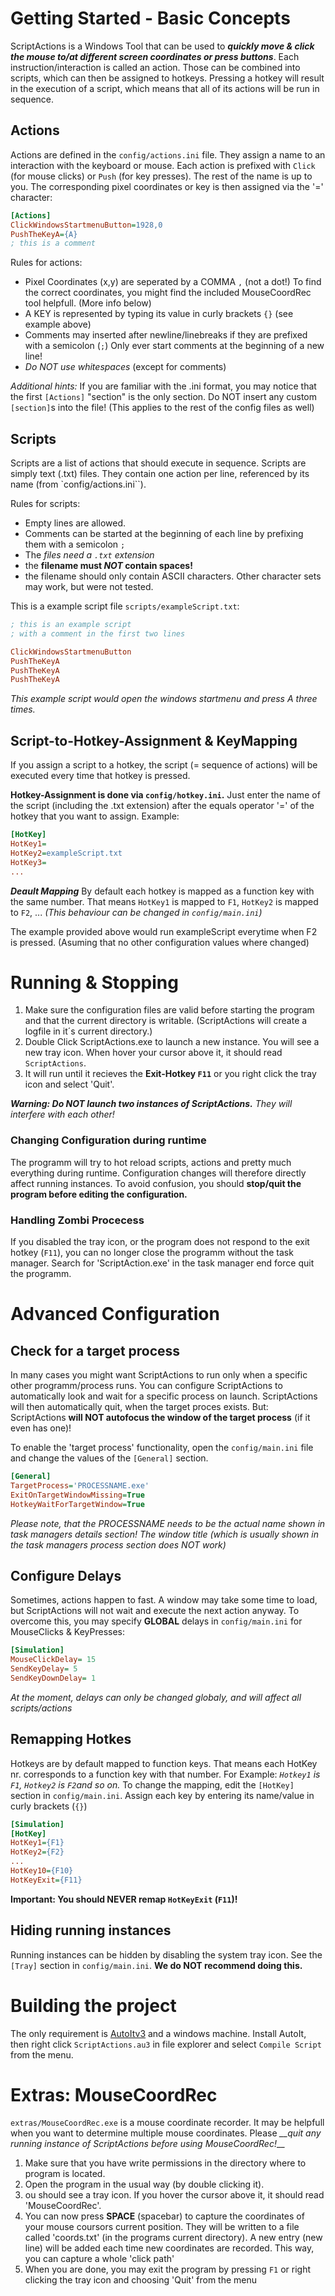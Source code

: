 # Getting Started - Basic Concepts
ScriptActions is a Windows Tool that can be used to __*quickly move & click the mouse to/at different screen coordinates or press buttons*__.
Each instruction/interaction is called an action. Those can be combined into scripts, which can then be assigned to hotkeys.
Pressing a hotkey will result in the execution of a script, which means that all of its actions will be run in sequence.

## Actions
Actions are defined in the `config/actions.ini` file.
They assign a name to an interaction with the keyboard or mouse.
Each action is prefixed with `Click` (for mouse clicks) or `Push` (for key presses). 
The rest of the name is up to you.
The corresponding pixel coordinates or key is then assigned via the '=' character:

```ini
[Actions]
ClickWindowsStartmenuButton=1928,0
PushTheKeyA={A}
; this is a comment
```
Rules for actions:
- Pixel Coordinates (x,y) are seperated by a COMMA `,` (not a dot!)
  To find the correct coordinates, you might find the included MouseCoordRec tool helpfull. (More info below)
- A KEY is represented by typing its value in curly brackets `{}` (see example above)
- Comments may inserted after newline/linebreaks if they are prefixed with a semicolon (`;`)
  Only ever start comments at the beginning of a new line! 
- _Do *NOT* use whitespaces_ (except for comments)


*Additional hints:*
If you are familiar with the .ini format, you may notice that the first `[Actions]` "section"
is the only section. Do NOT insert any custom `[section]`s into the file! (This applies to the rest of the config files as well)



## Scripts
Scripts are a list of actions that should execute in sequence.
Scripts are simply text (.txt) files. They contain one action per line, referenced by its name (from `config/actions.ini``).


Rules for scripts:
* Empty lines are allowed. 
* Comments can be started at the beginning of each line by prefixing them with a semicolon `;`
* The _files need a `.txt` extension_
* the __filename must *NOT* contain spaces!__
* the filename should only contain ASCII characters. 
  Other character sets may work, but were not tested.

This is a example script file `scripts/exampleScript.txt`:
```ini
; this is an example script
; with a comment in the first two lines

ClickWindowsStartmenuButton
PushTheKeyA
PushTheKeyA
PushTheKeyA
```
*This example script would open the windows startmenu and press A three times.*

## Script-to-Hotkey-Assignment & KeyMapping
If you assign a script to a hotkey, the script (= sequence of actions) will be 
executed every time that hotkey is pressed.

__Hotkey-Assignment is done via `config/hotkey.ini`.__
Just enter the name of the script (including the .txt extension) after the 
equals operator '=' of the hotkey that you want to assign.
Example:

```ini
[HotKey]
HotKey1=
HotKey2=exampleScript.txt
HotKey3=
...
```

__*Deault Mapping*__
By default each hotkey is mapped as a function key with the same number.
That means `HotKey1` is mapped to `F1`, `HotKey2` is mapped to `F2`, ...
*(This behaviour can be changed in `config/main.ini`)*

The example provided above would run exampleScript everytime when F2 is pressed.
(Asuming that no other configuration values where changed)

# Running & Stopping
1. Make sure the configuration files are valid before starting the program and that the current directory is writable.
   (ScriptActions will create a logfile in it´s current directory.)
2. Double Click ScriptActions.exe to launch a new instance.
   You will see a new tray icon. 
   When hover your cursor above it, it should read `ScriptActions`.
3. It will run until it recieves the __Exit-Hotkey `F11`__ or you right click the tray icon and select 'Quit'.

*__Warning: Do NOT launch two instances of ScriptActions.__ They will interfere with each other!*

### Changing Configuration during runtime
The programm will try to hot reload scripts, actions and pretty much everything during runtime.
Configuration changes will therefore directly affect running instances.
To avoid confusion, you should __stop/quit the program before editing the configuration.__

### Handling Zombi Procecess
If you disabled the tray icon, or the program does not respond to the exit hotkey (`F11`), you can no longer close the programm without the task manager.
Search for 'ScriptAction.exe' in the task manager end force quit the programm.

# Advanced Configuration
## Check for a target process
In many cases you might want ScriptActions to run only when a specific other programm/process runs. 
You can configure ScriptActions to automatically look and wait for a specific process on launch.
ScriptActions will then automatically quit, when the target proces exists.
But: ScriptActions __will NOT autofocus the window of the target process__ (if it even has one)!


To enable the 'target process' functionality, open the `config/main.ini` file and change the values of the `[General]` section.
```ini
[General]
TargetProcess='PROCESSNAME.exe'
ExitOnTargetWindowMissing=True
HotkeyWaitForTargetWindow=True
```
*Please note, that the PROCESSNAME needs to be the actual name shown in task managers details section!
The window title (which is usually shown in the task managers process section does NOT work)*


## Configure Delays
Sometimes, actions happen to fast. A window may take some time to load, but ScriptActions will not wait and execute the next action anyway.
To overcome this, you may specify __GLOBAL__ delays in `config/main.ini` for MouseClicks & KeyPresses:
```ini
[Simulation]
MouseClickDelay= 15
SendKeyDelay= 5 
SendKeyDownDelay= 1 
```
*At the moment, delays can only be changed globaly, and will affect all scripts/actions*

## Remapping Hotkes
Hotkeys are by default mapped to function keys. That means each HotKey nr. corresponds to a function key with that number.
For Example: *`Hotkey1` is `F1`, `Hotkey2` is `F2`and so on.*
To change the mapping, edit the `[HotKey]` section in `config/main.ini`.
Assign each key by entering its name/value in curly brackets (`{}`)
```ini
[Simulation]
[HotKey]
HotKey1={F1}
HotKey2={F2}
...
HotKey10={F10}
HotKeyExit={F11}
```
__Important: You should NEVER remap `HotKeyExit` (`F11`)!__

## Hiding running instances
Running instances can be hidden by disabling the system tray icon.
See the `[Tray]` section in `config/main.ini`. __We do NOT recommend doing this.__

# Building the project
The only requirement is [AutoItv3](https://www.autoitscript.com/site/) and a windows machine.
Install AutoIt, then right click `ScriptActions.au3` in file explorer and select `Compile Script` from the menu.

# Extras: MouseCoordRec
`extras/MouseCoordRec.exe` is a mouse coordinate recorder. It may be helpfull when you want to determine multiple mouse coordinates.
Please *__quit any running instance of ScriptActions before using MouseCoordRec!*__

1. Make sure that you have write permissions in the directory where to program is located.
2. Open the program in the usual way (by double clicking it). 
3. ou should see a tray icon. If you hover the cursor above it, it should read 'MouseCoordRec'.
4. You can now press __SPACE__ (spacebar) to capture the coordinates of your mouse coursors current position.
   They will be written to a file called 'coords.txt' (in the programs current directory).
   A new entry (new line) will be added each time new coordinates are recorded. This way, you can capture a whole 'click path'
5. When you are done, you may exit the program by pressing `F1` or right clicking the tray icon and choosing 'Quit' from the menu

